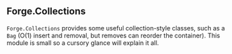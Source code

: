 ## Forge.Collections

`Forge.Collections` provides some useful collection-style classes, such as a `Bag` (O(1) insert and removal, but removes can reorder the container). This module is small so a cursory glance will explain it all.
